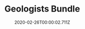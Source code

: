 ---
templateKey: blog-post
featuredpost: false
date: 2020-02-26T00:00:02.711Z
featuredimage: /img/Geologists_Bundle.png
title: Geologists Bundle
description: Boiler Room
reward: Omni Geode (5)
tags:
  - Quartz
  - Earth Crystal
  - Frozen Tear
  - Fire Quartz
  - bundles
---
